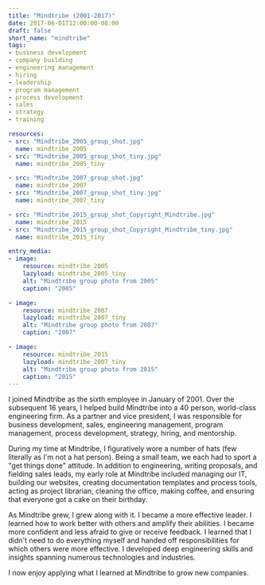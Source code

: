 ```yaml
---
title: "Mindtribe (2001-2017)"
date: 2017-06-01T12:00:00-08:00
draft: false
short_name: "mindtribe"
tags: 
- business development
- company building
- engineering management
- hiring
- leadership
- program management
- process development
- sales
- strategy
- training

resources:
- src: "Mindtribe_2005_group_shot.jpg"
  name: mindtribe_2005
- src: "Mindtribe_2005_group_shot_tiny.jpg"
  name: mindtribe_2005_tiny

- src: "Mindtribe_2007_group_shot.jpg"
  name: mindtribe_2007
- src: "Mindtribe_2007_group_shot_tiny.jpg"
  name: mindtribe_2007_tiny

- src: "Mindtribe_2015_group_shot_Copyright_Mindtribe.jpg"
  name: mindtribe_2015
- src: "Mindtribe_2015_group_shot_Copyright_Mindtribe_tiny.jpg"
  name: mindtribe_2015_tiny

entry_media:
- image:
    resource: mindtribe_2005
    lazyload: mindtribe_2005_tiny
    alt: "Mindtribe group photo from 2005"
    caption: "2005"

- image:
    resource: mindtribe_2007
    lazyload: mindtribe_2007_tiny
    alt: "Mindtribe group photo from 2007"
    caption: "2007"

- image:
    resource: mindtribe_2015 
    lazyload: mindtribe_2007_tiny
    alt: "Mindtribe group photo from 2015"
    caption: "2015"    
---
```

I joined Mindtribe as the sixth employee in January of 2001. Over the subsequent 16 years, I helped build Mindtribe into a 40 person, world-class engineering firm. As a partner and vice president, I was responsible for business development, sales, engineering management, program management, process development, strategy, hiring, and mentorship.

During my time at Mindtribe, I figuratively wore a number of hats (few literally as I'm not a hat person). Being a small team, we each had to sport a "get things done" attitude. In addition to engineering, writing proposals, and fielding sales leads, my early role at Mindtribe included managing our IT, building our websites, creating documentation templates and process tools, acting as project librarian, cleaning the office, making coffee, and ensuring that everyone got a cake on their birthday.

As Mindtribe grew, I grew along with it. I became a more effective leader. I learned how to work better with others and amplify their abilities. I became more confident and less afraid to give or receive feedback. I learned that I didn't need to do everything myself and handed off responsibilities for which others were more effective. I developed deep engineering skills and insights spanning numerous technologies and industries.

I now enjoy applying what I learned at Mindtribe to grow new companies.
